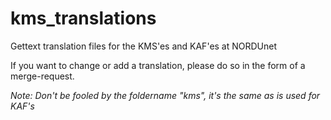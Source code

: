 # kms_translations

Gettext translation files for the KMS'es and KAF'es at NORDUnet

If you want to change or add a translation, please do so in the form of a merge-request.


*Note: Don't be fooled by the foldername "kms", it's the same as is used for KAF's*


